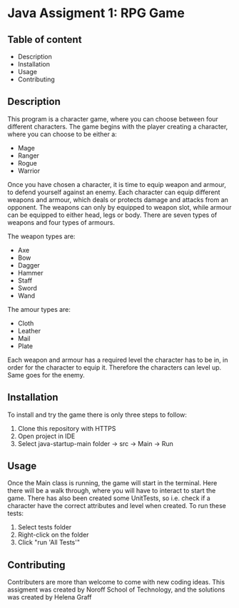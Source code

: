 # Java Assigment 1: RPG Game



## Table of content

- Description
- Installation
- Usage
- Contributing

## Description
This program is a character game, where you can choose between four different characters.
The game begins with the player creating a character, where you can choose to be either a:
- Mage
- Ranger
- Rogue
- Warrior

Once you have chosen a character, it is time to equip weapon and armour, to defend yourself against an enemy.
Each character can equip different weapons and armour, which deals or protects damage and attacks from an opponent.
The weapons can only by equipped to weapon slot, while armour can be equipped to either head, legs or body.
There are seven types of weapons and four types of armours.

The weapon types are:
- Axe
- Bow
- Dagger
- Hammer
- Staff
- Sword
- Wand

The amour types are:
- Cloth
- Leather
- Mail
- Plate

Each weapon and armour has a required level the character has to be in, in order for the character to equip it. Therefore the characters can level up. Same goes for the enemy.

## Installation
To install and try the game there is only three steps to follow:
1. Clone this repository with HTTPS
2. Open project in IDE
3. Select java-startup-main folder -> src -> Main -> Run

## Usage
Once the Main class is running, the game will start in the terminal.
Here there will be a walk through, where you will have to interact to start the game.
There has also been created some UnitTests, so i.e. check if a character have the correct attributes and level when created. To run these tests:
1. Select tests folder
2. Right-click on the folder
3. Click "run 'All Tests'"

## Contributing
Contributers are more than welcome to come with new coding ideas.
This assigment was created by Noroff School of Technology, and the solutions was created by Helena Graff